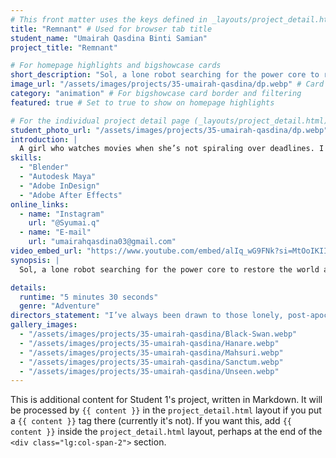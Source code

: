 ```yaml
---
# This front matter uses the keys defined in _layouts/project_detail.html
title: "Remnant" # Used for browser tab title
student_name: "Umairah Qasdina Binti Samian"
project_title: "Remnant"

# For homepage highlights and bigshowcase cards
short_description: "Sol, a lone robot searching for the power core to restore the world after waking up 100 years after the ‘Great Apocalypse’."
image_url: "/assets/images/projects/35-umairah-qasdina/dp.webp" # Card image
category: "animation" # For bigshowcase card border and filtering
featured: true # Set to true to show on homepage highlights

# For the individual project detail page (_layouts/project_detail.html)
student_photo_url: "/assets/images/projects/35-umairah-qasdina/dp.webp"
introduction: |
  A girl who watches movies when she’s not spiraling over deadlines. I run on coffee, zero sleep, and random playlists. I might be crying, might be vibing. I'm a family girl, love good food, and a decent nap that I never get.
skills:
  - "Blender"
  - "Autodesk Maya"
  - "Adobe InDesign"
  - "Adobe After Effects"
online_links:
  - name: "Instagram"
    url: "@Syumai.q"
  - name: "E-mail"
    url: "umairahqasdina03@gmail.com"
video_embed_url: "https://www.youtube.com/embed/alIq_wG9FNk?si=MtOoIKIImIkR8djl"
synopsis: |
  Sol, a lone robot searching for the power core to restore the world after waking up 100 years after the ‘Great Apocalypse’.

details:
  runtime: "5 minutes 30 seconds"
  genre: "Adventure"
directors_statement: "I’ve always been drawn to those lonely, post-apocalyptic vibes like Wall-E. With this story, I wanted to share a simple message that we should never give up our purpose even when our life’s on the line."
gallery_images:
  - "/assets/images/projects/35-umairah-qasdina/Black-Swan.webp"
  - "/assets/images/projects/35-umairah-qasdina/Hanare.webp"
  - "/assets/images/projects/35-umairah-qasdina/Mahsuri.webp"
  - "/assets/images/projects/35-umairah-qasdina/Sanctum.webp"
  - "/assets/images/projects/35-umairah-qasdina/Unseen.webp"
---
```

<!-- You can add more content here in Markdown if needed, it will appear after the gallery -->
This is additional content for Student 1's project, written in Markdown.
It will be processed by `{{ content }}` in the `project_detail.html` layout if you put a `{{ content }}` tag there (currently it's not).
If you want this, add `{{ content }}` inside the `project_detail.html` layout, perhaps at the end of the `<div class="lg:col-span-2">` section.